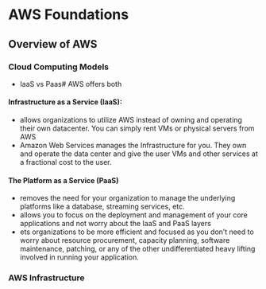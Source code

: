 # AWS Foundations

## Overview of AWS

### Cloud Computing Models
- IaaS vs Paas#
AWS offers both

#### Infrastructure as a Service (IaaS):
- allows organizations to utilize AWS instead of owning and operating their own datacenter. You can simply rent VMs or physical servers from AWS
- Amazon Web Services manages the Infrastructure for you. They own and operate the data center and give the user VMs and other services at a fractional cost to the user.

#### The Platform as a Service (PaaS)
- removes the need for your organization to manage the underlying platforms like a database, streaming services, etc. 
- allows you to focus on the deployment and management of your core applications and not worry about the IaaS and PaaS layers
- ets organizations to be more efficient and focused as you don’t need to worry about resource procurement, capacity planning, software maintenance, patching, or any of the other undifferentiated heavy lifting involved in running your application.

### AWS Infrastructure
